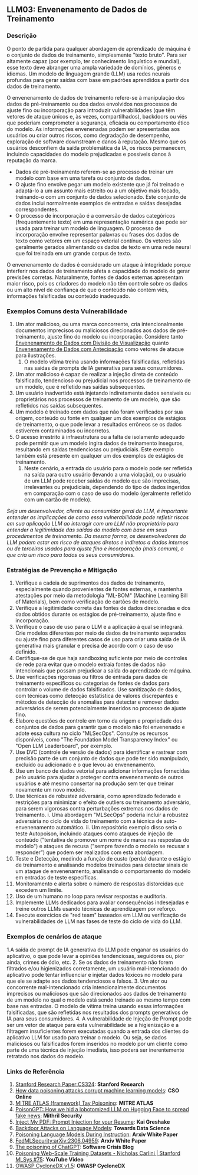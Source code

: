 ## LLM03: Envenenamento de Dados de Treinamento

### Descrição

O ponto de partida para qualquer abordagem de aprendizado de máquina é o conjunto de dados de treinamento, simplesmente "texto bruto". Para ser altamente capaz (por exemplo, ter conhecimento linguístico e mundial), esse texto deve abranger uma ampla variedade de domínios, gêneros e idiomas. Um modelo de linguagem grande (LLM) usa redes neurais profundas para gerar saídas com base em padrões aprendidos a partir dos dados de treinamento.

O envenenamento de dados de treinamento refere-se à manipulação dos dados de pré-treinamento ou dos dados envolvidos nos processos de ajuste fino ou incorporação para introduzir vulnerabilidades (que têm vetores de ataque únicos e, às vezes, compartilhados), backdoors ou viés que poderiam comprometer a segurança, eficácia ou comportamento ético do modelo. As informações envenenadas podem ser apresentadas aos usuários ou criar outros riscos, como degradação de desempenho, exploração de software downstream e danos à reputação. Mesmo que os usuários desconfiem da saída problemática da IA, os riscos permanecem, incluindo capacidades do modelo prejudicadas e possíveis danos à reputação da marca.

- Dados de pré-treinamento referem-se ao processo de treinar um modelo com base em uma tarefa ou conjunto de dados.
- O ajuste fino envolve pegar um modelo existente que já foi treinado e adaptá-lo a um assunto mais estreito ou a um objetivo mais focado, treinando-o com um conjunto de dados selecionado. Este conjunto de dados inclui normalmente exemplos de entradas e saídas desejadas correspondentes.
- O processo de incorporação é a conversão de dados categóricos (frequentemente texto) em uma representação numérica que pode ser usada para treinar um modelo de linguagem. O processo de incorporação envolve representar palavras ou frases dos dados de texto como vetores em um espaço vetorial contínuo. Os vetores são geralmente gerados alimentando os dados de texto em uma rede neural que foi treinada em um grande corpus de texto.

O envenenamento de dados é considerado um ataque à integridade porque interferir nos dados de treinamento afeta a capacidade do modelo de gerar previsões corretas. Naturalmente, fontes de dados externas apresentam maior risco, pois os criadores do modelo não têm controle sobre os dados ou um alto nível de confiança de que o conteúdo não contém viés, informações falsificadas ou conteúdo inadequado.


### Exemplos Comuns desta Vulnerabilidade

1. Um ator malicioso, ou uma marca concorrente, cria intencionalmente documentos imprecisos ou maliciosos direcionados aos dados de pré-treinamento, ajuste fino do modelo ou incorporação. Considere tanto [Envenenamento de Dados com Divisão de Visualização](https://github.com/GangGreenTemperTatum/speaking/blob/main/dc604/hacker-summer-camp-23/Ads%20_%20Poisoning%20Web%20Training%20Datasets%20_%20Flow%20Diagram%20-%20Exploit%201%20Split-View%20Data%20Poisoning.jpeg) quanto [Envenenamento de Dados com Antecipação](https://github.com/GangGreenTemperTatum/speaking/blob/main/dc604/hacker-summer-camp-23/Ads%20_%20Poisoning%20Web%20Training%20Datasets%20_%20Flow%20Diagram%20-%20Exploit%202%20Frontrunning%20Data%20Poisoning.jpeg) como vetores de ataque para ilustrações.
   1. O modelo vítima treina usando informações falsificadas, refletidas nas saídas de prompts de IA generativa para seus consumidores.
2. Um ator malicioso é capaz de realizar a injeção direta de conteúdo falsificado, tendencioso ou prejudicial nos processos de treinamento de um modelo, que é refletido nas saídas subsequentes.
3. Um usuário inadvertido está injetando indiretamente dados sensíveis ou proprietários nos processos de treinamento de um modelo, que são refletidos nas saídas subsequentes.
4. Um modelo é treinado com dados que não foram verificados por sua origem, conteúdo ou fonte em qualquer um dos exemplos de estágios de treinamento, o que pode levar a resultados errôneos se os dados estiverem contaminados ou incorretos.
5. O acesso irrestrito à infraestrutura ou a falta de isolamento adequado pode permitir que um modelo ingira dados de treinamento inseguros, resultando em saídas tendenciosas ou prejudiciais. Este exemplo também está presente em qualquer um dos exemplos de estágios de treinamento.
   1. Neste cenário, a entrada do usuário para o modelo pode ser refletida na saída para outro usuário (levando a uma violação), ou o usuário de um LLM pode receber saídas do modelo que são imprecisas, irrelevantes ou prejudiciais, dependendo do tipo de dados ingeridos em comparação com o caso de uso do modelo (geralmente refletido com um cartão de modelo).

*Seja um desenvolvedor, cliente ou consumidor geral do LLM, é importante entender as implicações de como essa vulnerabilidade pode refletir riscos em sua aplicação LLM ao interagir com um LLM não proprietário para entender a legitimidade das saídas do modelo com base em seus procedimentos de treinamento. Da mesma forma, os desenvolvedores do LLM podem estar em risco de ataques diretos e indiretos a dados internos ou de terceiros usados para ajuste fino e incorporação (mais comum), o que cria um risco para todos os seus consumidores.*

### Estratégias de Prevenção e Mitigação

1. Verifique a cadeia de suprimentos dos dados de treinamento, especialmente quando provenientes de fontes externas, e mantenha atestações por meio da metodologia "ML-BOM" (Machine Learning Bill of Materials), bem como verificação de cartões de modelo.
2. Verifique a legitimidade correta das fontes de dados direcionadas e dos dados obtidos durante os estágios de pré-treinamento, ajuste fino e incorporação.
3. Verifique o caso de uso para o LLM e a aplicação à qual se integrará. Crie modelos diferentes por meio de dados de treinamento separados ou ajuste fino para diferentes casos de uso para criar uma saída de IA generativa mais granular e precisa de acordo com o caso de uso definido.
4. Certifique-se de que haja sandboxing suficiente por meio de controles de rede para evitar que o modelo extraia fontes de dados não intencionais que possam prejudicar a saída do aprendizado de máquina.
5. Use verificações rigorosas ou filtros de entrada para dados de treinamento específicos ou categorias de fontes de dados para controlar o volume de dados falsificados. Use sanitização de dados, com técnicas como detecção estatística de valores discrepantes e métodos de detecção de anomalias para detectar e remover dados adversários de serem potencialmente inseridos no processo de ajuste fino.
6. Elabore questões de controle em torno da origem e propriedade dos conjuntos de dados para garantir que o modelo não foi envenenado e adote essa cultura no ciclo "MLSecOps". Consulte os recursos disponíveis, como "The Foundation Model Transparency Index" ou "Open LLM Leaderboard", por exemplo.
7. Use DVC (controle de versão de dados) para identificar e rastrear com precisão parte de um conjunto de dados que pode ter sido manipulado, excluído ou adicionado e o que levou ao envenenamento.
8. Use um banco de dados vetorial para adicionar informações fornecidas pelo usuário para ajudar a proteger contra envenenamento de outros usuários e até mesmo consertar na produção sem ter que treinar novamente um novo modelo.
9. Use técnicas de robustez adversária, como aprendizado federado e restrições para minimizar o efeito de outliers ou treinamento adversário, para serem vigorosas contra perturbações extremas nos dados de treinamento.
  i. Uma abordagem "MLSecOps" poderia incluir a robustez adversária no ciclo de vida do treinamento com a técnica de auto-envenenamento automático.
  ii. Um repositório exemplo disso seria o teste Autopoison, incluindo ataques como ataques de injeção de conteúdo ("tentativa de promover um nome de marca nas respostas do modelo") e ataques de recusa ("sempre fazendo o modelo se recusar a responder”) que podem ser realizados com esta abordagem.
10. Teste e Detecção, medindo a função de custo (perda) durante o estágio de treinamento e analisando modelos treinados para detectar sinais de um ataque de envenenamento, analisando o comportamento do modelo em entradas de teste específicas.
11. Monitoramento e alerta sobre o número de respostas distorcidas que excedem um limite.
12. Uso de um humano no loop para revisar respostas e auditoria.
13. Implemente LLMs dedicados para avaliar consequências indesejadas e treine outros LLMs usando técnicas de aprendizagem por reforço.
14. Execute exercícios de "red team" baseados em LLM ou verificação de vulnerabilidades de LLM nas fases de teste do ciclo de vida do LLM.

### Exemplos de cenários de ataque

1.A saída de prompt de IA generativa do LLM pode enganar os usuários do aplicativo, o que pode levar a opiniões tendenciosas, seguidores ou, pior ainda, crimes de ódio, etc.
2. Se os dados de treinamento não forem filtrados e/ou higienizados corretamente, um usuário mal-intencionado do aplicativo pode tentar influenciar e injetar dados tóxicos no modelo para que ele se adapte aos dados tendenciosos e falsos.
3. Um ator ou concorrente mal-intencionado cria intencionalmente documentos imprecisos ou maliciosos que são direcionados aos dados de treinamento de um modelo no qual o modelo está sendo treinado ao mesmo tempo com base nas entradas. O modelo de vítima treina usando essas informações falsificadas, que são refletidas nos resultados dos prompts generativos de IA para seus consumidores.
4. A vulnerabilidade de Injeção de Prompt pode ser um vetor de ataque para esta vulnerabilidade se a higienização e a filtragem insuficientes forem executadas quando a entrada dos clientes do aplicativo LLM for usado para treinar o modelo. Ou seja, se dados maliciosos ou falsificados forem inseridos no modelo por um cliente como parte de uma técnica de injeção imediata, isso poderá ser inerentemente retratado nos dados do modelo.  
  
### Links de Referência

1. [Stanford Research Paper:CS324](https://stanford-cs324.github.io/winter2022/lectures/data/): **Stanford Research**
2. [How data poisoning attacks corrupt machine learning models](https://www.csoonline.com/article/3613932/how-data-poisoning-attacks-corrupt-machine-learning-models.html): **CSO Online**
3. [MITRE ATLAS (framework) Tay Poisoning](https://atlas.mitre.org/studies/AML.CS0009/): **MITRE ATLAS**
4. [PoisonGPT: How we hid a lobotomized LLM on Hugging Face to spread fake news](https://blog.mithrilsecurity.io/poisongpt-how-we-hid-a-lobotomized-llm-on-hugging-face-to-spread-fake-news/): **Mithril Security**
5. [Inject My PDF: Prompt Injection for your Resume](https://kai-greshake.de/posts/inject-my-pdf/): **Kai Greshake**
6. [Backdoor Attacks on Language Models](https://towardsdatascience.com/backdoor-attacks-on-language-models-can-we-trust-our-models-weights-73108f9dcb1f): **Towards Data Science**
7. [Poisoning Language Models During Instruction](https://arxiv.org/abs/2305.00944): **Arxiv White Paper**
8. [FedMLSecurity:arXiv:2306.04959](https://arxiv.org/abs/2306.04959): **Arxiv White Paper**
9. [The poisoning of ChatGPT](https://softwarecrisis.dev/letters/the-poisoning-of-chatgpt/): **Software Crisis Blog**
10. [Poisoning Web-Scale Training Datasets - Nicholas Carlini | Stanford MLSys #75](https://www.youtube.com/watch?v=h9jf1ikcGyk): **YouTube Video**
11. [OWASP CycloneDX v1.5](https://cyclonedx.org/capabilities/mlbom/): **OWASP CycloneDX**
